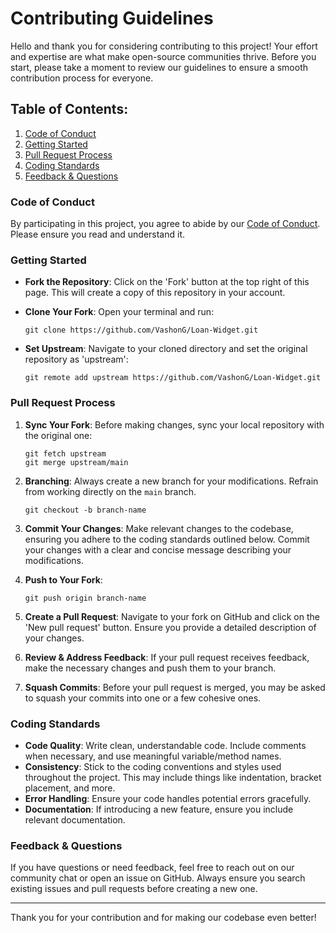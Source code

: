 # Contributing Guidelines

Hello and thank you for considering contributing to this project! Your effort and expertise are what make open-source communities thrive. Before you start, please take a moment to review our guidelines to ensure a smooth contribution process for everyone.

## Table of Contents:
1. [Code of Conduct](#code-of-conduct)
2. [Getting Started](#getting-started)
3. [Pull Request Process](#pull-request-process)
4. [Coding Standards](#coding-standards)
5. [Feedback & Questions](#feedback-&-questions)

### Code of Conduct

By participating in this project, you agree to abide by our [Code of Conduct](LINK_TO_YOUR_CODE_OF_CONDUCT). Please ensure you read and understand it.

### Getting Started

- **Fork the Repository**: Click on the 'Fork' button at the top right of this page. This will create a copy of this repository in your account.
- **Clone Your Fork**: Open your terminal and run:
    ```
    git clone https://github.com/VashonG/Loan-Widget.git
    ```

- **Set Upstream**: Navigate to your cloned directory and set the original repository as 'upstream':
    ```
    git remote add upstream https://github.com/VashonG/Loan-Widget.git
    ```

### Pull Request Process

1. **Sync Your Fork**: Before making changes, sync your local repository with the original one:
    ```
    git fetch upstream
    git merge upstream/main
    ```

2. **Branching**: Always create a new branch for your modifications. Refrain from working directly on the `main` branch.
    ```
    git checkout -b branch-name
    ```

3. **Commit Your Changes**: Make relevant changes to the codebase, ensuring you adhere to the coding standards outlined below. Commit your changes with a clear and concise message describing your modifications.

4. **Push to Your Fork**: 
    ```
    git push origin branch-name
    ```

5. **Create a Pull Request**: Navigate to your fork on GitHub and click on the 'New pull request' button. Ensure you provide a detailed description of your changes.

6. **Review & Address Feedback**: If your pull request receives feedback, make the necessary changes and push them to your branch.

7. **Squash Commits**: Before your pull request is merged, you may be asked to squash your commits into one or a few cohesive ones.

### Coding Standards

- **Code Quality**: Write clean, understandable code. Include comments when necessary, and use meaningful variable/method names.
- **Consistency**: Stick to the coding conventions and styles used throughout the project. This may include things like indentation, bracket placement, and more.
- **Error Handling**: Ensure your code handles potential errors gracefully.
- **Documentation**: If introducing a new feature, ensure you include relevant documentation.

### Feedback & Questions

If you have questions or need feedback, feel free to reach out on our community chat or open an issue on GitHub. Always ensure you search existing issues and pull requests before creating a new one.

---

Thank you for your contribution and for making our codebase even better!
